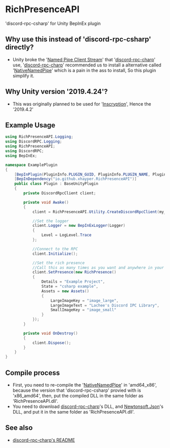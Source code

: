 # RichPresenceAPI

'discord-rpc-csharp' for Unity BepInEx plugin

## Why use this instead of 'discord-rpc-csharp' directly?

- Unity broke the '[Named Pipe Client Stream](https://docs.microsoft.com/en-us/dotnet/api/system.io.pipes.namedpipeclientstream)' that '[discord-rpc-charp](https://github.com/Lachee/discord-rpc-csharp)' use, '[discord-rpc-charp](https://github.com/Lachee/discord-rpc-csharp)' recommended us to install a alternative called '[NativeNamedPipe](https://github.com/Lachee/unity-named-pipes/tree/master/UnityNamedPipe.Native)' which is a pain in the ass to install, So this plugin simplify it.

## Why Unity version '2019.4.24'?

- This was originally planned to be used for '[Inscryption](https://store.steampowered.com/app/1092790/Inscryption)', Hence the '2019.4.2'

## Example Usage

```cs
using RichPresenceAPI.Logging;
using DiscordRPC.Logging;
using RichPresenceAPI;
using DiscordRPC;
using BepInEx;

namespace ExamplePlugin
{
    [BepInPlugin(PluginInfo.PLUGIN_GUID, PluginInfo.PLUGIN_NAME, PluginInfo.PLUGIN_VERSION)]
    [BepInDependency("io.github.xhayper.RichPresenceAPI")]
    public class Plugin : BaseUnityPlugin
    {
        private DiscordRpcClient client;

        private void Awake()
        {
            client = RichPresenceAPI.Utility.CreateDiscordRpcClient(my_client_id);

            //Set the logger
            client.Logger = new BepInExLogger(Logger)
            {
                Level = LogLevel.Trace
            };

            //Connect to the RPC
	        client.Initialize();

	        //Set the rich presence
	        //Call this as many times as you want and anywhere in your code.
	        client.SetPresence(new RichPresence()
	        {
		        Details = "Example Project",
		        State = "csharp example",
		        Assets = new Assets()
		        {
			        LargeImageKey = "image_large",
			        LargeImageText = "Lachee's Discord IPC Library",
			        SmallImageKey = "image_small"
		        }
	        });
        }

        private void OnDestroy()
        {
            client.Dispose();
        }
    }
}
```

## Compile process
- First, you need to re-compile the '[NativeNamedPipe](https://github.com/Lachee/unity-named-pipes/tree/master/UnityNamedPipe.Native)' in 'amd64_x86', because the version that 'discord-rpc-csharp' provied with is 'x86_amd64', then, put the compiled DLL in the same folder as 'RichPresenceAPI.dll'.
- You need to download [discord-rpc-charp](https://github.com/Lachee/discord-rpc-csharp)'s DLL, and [Newtonsoft.Json](https://www.newtonsoft.com/json)'s DLL, and put it in the same folder as 'RichPresenceAPI.dll'.

## See also
- [discord-rpc-charp's README](https://github.com/Lachee/discord-rpc-csharp)